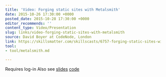 ```yaml
---
title: 'Video: Forging static sites with Metalsmith'
date: 2015-10-26 17:30:00 +0000
posted_date: 2015-10-28 17:30:00 +0000
editor_recommends: ''
content_type: Video/Presentation
slug: links/video-forging-static-sites-with-metalsmith
source: David Boyer at CodeNode, London
link: https://skillsmatter.com/skillscasts/6757-forging-static-sites-with-metalsmith#showModal?modal-signup-complete/
tool:
- tool/metalsmith.md

---
```

Requires log-in Also see [slides](https://slidr.io/misterdai/static-site-generation-using-metalsmith#1) [code](https://github.com/misterdai/metalsmith-examples)



